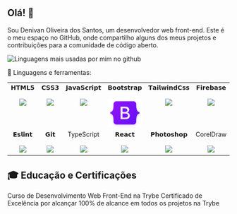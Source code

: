## Olá! 👋  
Sou Denivan Oliveira dos Santos, um desenvolvedor web front-end. Este é o meu espaço no GitHub, onde compartilho alguns dos meus projetos e contribuições para a comunidade de código aberto.

![Linguagens mais usadas por mim no github](https://github-readme-stats.vercel.app/api/top-langs/?username=denioliver&hide=TeX&layout=compact)

🚀 Linguagens e ferramentas:
<table align="center">
  <tbody>
    <tr valign="top">
      <td width="25%" align="center">
        <span>𝗛𝗧𝗠𝗟𝟱</span><br><br>
          <a href="https://www.w3.org/TR/html5/" title="HTML5">
            <img height="64px" src="https://cdn.svgporn.com/logos/html-5.svg">
          </a>
      </td>
      <td width="25%" align="center">
        <span>𝗖𝗦𝗦𝟯</span><br><br>
            <a href="https://www.w3.org/TR/CSS/" title="CSS3">
               <img height="64px" src="https://cdn.svgporn.com/logos/css-3.svg">
            </a>
      </td>
      <td width="25%" align="center">
        <span>𝗝𝗮𝘃𝗮𝗦𝗰𝗿𝗶𝗽𝘁</span><br><br>
            <a href="https://developer.mozilla.org/en-US/docs/Web/JavaScript" title="JavaScript">
                  <img height="64px" src="https://denioliver.github.io/portfolio/static/media/logo-javascript.8aeb306794f238ce651b.8aeb306794f238ce651b.png">
            </a>
      </td>
      <td width="25%" align="center">            
        <span>𝗕𝗼𝗼𝘁𝘀𝘁𝗿𝗮𝗽</span><br><br>
            <a href="https://getbootstrap.com/" title="Bootstrap">
                  <img height="64px" src="https://github.com/alexjou/meu-portfolio/blob/master/src/Components/img/Boostrap.png?raw=true">
            </a>
      </td>
      <td width="25%" align="center">
        <span>𝗧𝗮𝗶𝗹𝘄𝗶𝗻𝗱𝗖𝘀𝘀</span><br><br>
            <a href="https://tailwindcss.com/" title="Tailwind CSS">
                  <img height="64px" src="https://cdn.svgporn.com/logos/tailwindcss-icon.svg">
            </a>
      </td>
      <td width="25%" align="center">
        <span>𝗙𝗶𝗿𝗲𝗯𝗮𝘀𝗲</span><br><br>
            <a href="https://firebase.google.com/" title="Ruby On Rails">
                  <img height="64px" src="https://alexjou.github.io/meu-portfolio/static/media/Firebase.65c4fe9f.png">
            </a>
      </td>
    </tr>
    <tr valign="top">
      <td width="25%" align="center">
        <span>𝗘𝘀𝗹𝗶𝗻𝘁</span><br><br>
            <a href="https://eslint.org/" title="Eslint">
                  <img height="64px" src="https://cdn.svgporn.com/logos/eslint.svg">
            </a>
      </td>
      <td width="25%" align="center">
        <span>𝗚𝗶𝘁</span><br><br>
            <a href="https://git-scm.com/" title="Git">
                  <img height="64px" src="https://cdn.svgporn.com/logos/git-icon.svg">
            </a>
      </td>
      <td width="25%" align="center">
        <span> TypeScript </span><br><br>
            <a href="https://www.typescriptlang.org/pt/docs/handbook/typescript-in-5-minutes.html">
                  <img height="64px" src="https://cdn.iconscout.com/icon/free/png-512/free-typescript-3521774-2945272.png?f=webp&w=256">
            </a>
      </td>
      <td width="25%" align="center">
        <span>𝗥𝗲𝗮𝗰𝘁</span><br><br>
            <a href="https://reactjs.org/" title="React">
                  <img height="64px" src="https://alexjou.github.io/meu-portfolio/static/media/React.80045de7.png">
            </a>
      </td>
            <td width="25%" align="center">
        <span>𝗣𝗵𝗼𝘁𝗼𝘀𝗵𝗼𝗽</span><br><br>
            <a href="https://www.adobe.com/products/photoshop.html" title="Adobe Photoshop">
                  <img height="64px" src="https://denioliver.github.io/portfolio/static/media/logo-photoshopcs3.309cc5f7bbc54aba2f0f.309cc5f7bbc54aba2f0f.png">
            </a>
      </td>
      <td width="25%" align="center">
        <span>CorelDraw</span><br><br>
            <a href="https://www.coreldraw.com/br/product/coreldraw/?x-vehicle=ppc_brkws&utm_medium=cpc&utm_source=google&utm_campaign=&utm_term=corel%20draw&utm_content=&utm_id=11287101014&extensionid=&matchtype=p&device=c&devicemodel=&creative=631199132118&network=g&placement=&gad_source=1&gclid=Cj0KCQjwltKxBhDMARIsAG8KnqWl3W-hzDpBcKyQNjevULGzfd0ee0uCDH2UGJ595w1qdW5vr3zsBbUaAhlOEALw_wcB">
                  <img height="64px" src="https://denioliver.github.io/portfolio/static/media/logo-coreldraw.aaaf4f990bba2517be57.aaaf4f990bba2517be57.png">
            </a>
      </td>
    </tr>
  </tbody>
</table>

<h2>🎓 Educação e Certificações</h2>
<p>Curso de Desenvolvimento Web Front-End na Trybe
Certificado de Excelência por alcançar 100% de alcance em todos os projetos na Trybe</p>
